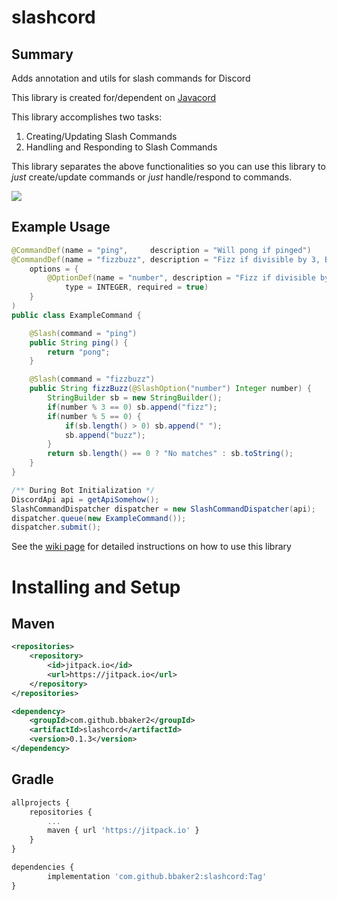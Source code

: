 # slashcord
## Summary
Adds annotation and utils for slash commands for Discord

This library is created for/dependent on [Javacord](https://github.com/Javacord/Javacord)

This library accomplishes two tasks:
1. Creating/Updating Slash Commands
2. Handling and Responding to Slash Commands

This library separates the above functionalities so you can use this library to *just* create/update commands or *just* handle/respond to commands.

[![](https://jitpack.io/v/bbaker2/slashcord.svg)](https://jitpack.io/#bbaker2/slashcord)

## Example Usage
```java
@CommandDef(name = "ping",     description = "Will pong if pinged")
@CommandDef(name = "fizzbuzz", description = "Fizz if divisible by 3, Buzz if divisible by 5",
    options = {
        @OptionDef(name = "number", description = "Fizz if divisible by 3, Buzz if divisible by 5",
            type = INTEGER, required = true)
    }
)
public class ExampleCommand {

    @Slash(command = "ping")
    public String ping() {
        return "pong";
    }

    @Slash(command = "fizzbuzz")
    public String fizzBuzz(@SlashOption("number") Integer number) {
        StringBuilder sb = new StringBuilder();
        if(number % 3 == 0) sb.append("fizz");
        if(number % 5 == 0) {
            if(sb.length() > 0) sb.append(" ");
            sb.append("buzz");
        }
        return sb.length() == 0 ? "No matches" : sb.toString();
    }
}

/** During Bot Initialization */
DiscordApi api = getApiSomehow();
SlashCommandDispatcher dispatcher = new SlashCommandDispatcher(api);
dispatcher.queue(new ExampleCommand());
dispatcher.submit(); 
```
See the [wiki page](https://bbaker2.github.io/slashcord/) for detailed instructions on how to use this library
# Installing and Setup
## Maven
```xml
<repositories>
    <repository>
        <id>jitpack.io</id>
        <url>https://jitpack.io</url>
    </repository>
</repositories>

<dependency>
    <groupId>com.github.bbaker2</groupId>
    <artifactId>slashcord</artifactId>
    <version>0.1.3</version>
</dependency>
```
## Gradle
```javascript
allprojects {
    repositories {
        ...
        maven { url 'https://jitpack.io' }
    }
}

dependencies {
        implementation 'com.github.bbaker2:slashcord:Tag'
}

```